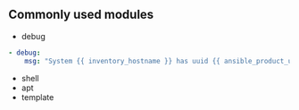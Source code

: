 ## Commonly used modules
* debug
```yaml
- debug:
    msg: "System {{ inventory_hostname }} has uuid {{ ansible_product_uuid }}"
```
    
* shell
* apt
* template
